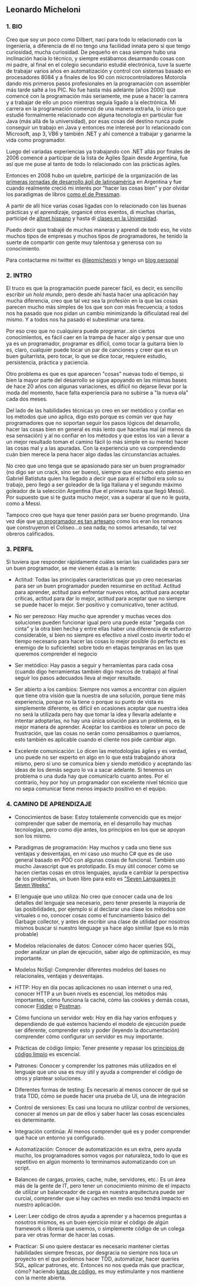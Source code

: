## Leonardo Micheloni

### 1. BIO

Creo que soy un poco como Dilbert, nací para todo lo relacionado con la ingeniería, a diferencia de él no tengo una facilidad innata pero sí que tengo curiosidad, mucha curiosidad.
De pequeño en casa siempre hubo una inclinación hacia lo técnico, y siempre estábamos desarmando cosas con mi padre, al final en el colegio secundario estudié electrónica, tuve la suerte de trabajar varios años en automatización y control con sistemas basado en procesadores 8084 y a finales de los 90 con microcontroladores Motorola dando mis primeros pasos profesionales en la programación con assembler más tarde salté a los PIC.
No fue hasta más adelante (años 2000) que comencé con la programación más seriamente, me puse a hacer la carrera y a trabajar de ello un poco mientras seguía ligado a la electrónica.
Mi carrera en la programación comenzó de una manera extraña, lo único que estudié formalmente relacionado con alguna tecnología en particular fue Java (más allá de la universidad), por esas cosas del destino nunca pude conseguir un trabajo en Java y entonces me interesé por lo relacionado con Microsoft, asp 3, VB6 y también .NET y ahí comencé a trabajar y ganarme la vida como programador.

Luego del variadas experiencias ya trabajando con .NET allás por finales de 2006 comencé a participar de la lista de Agiles Spain desde Argentina, fue así que me puse al tanto de todo lo relacionado con las prácticas ágiles.

Entonces en 2008 hubo un quiebre, participé de la organización de las [primeras jornadas de desarrollo ágil de latinoamérica](http://agiles2008.agiles.org/es/index.php) en Argentina y fue cuando realmente creció mi interés por "hacer las cosas bien" y por olvidar los paradigmas de libros [como el de Pressman](https://www.amazon.es/Ingenieria-Software-PRESSMAN-ROGER/dp/6071503140/ref=sr_1_1?ie=UTF8&qid=1511948913&sr=8-1&keywords=pressman).

A partir de allí hice varias cosas ligadas con lo relacionado con las buenas prácticas y el aprendizaje, organicé otros eventos, di muchas charlas, participé de [altnet hispano](http://www.altnethispano.org/) y hasta di [clases en la Universidad](http://leomicheloni.blogspot.com.es/2010/10/el-pajarraco-scrumero.html).

Puedo decir que trabajé de muchas maneras y aprendí de todo eso, he visto muchos tipos de empresas y muchos tipos de programadores, he tenido la suerte de compartir con gente muy talentosa y generosa con su conocimiento.

Para contactarme mi twitter es [@leomicheoni](https://twitter.com/leomicheloni) y tengo un [blog personal](http://www.leomicheloni.com)

### 2. INTRO

El truco es que la programación puede parecer fácil, es decir, es sencillo escribir un *hola mundo*, pero desde ahí hasta hacer una aplicación hay mucha diferencia, creo que tal vez sea la profesión en la que las cosas parecen mucho más simples de los que son con más frecuencia; a todos nos ha pasado que nos pidan un cambio minimizando la dificulatad real del mismo. Y a todos nos ha pasado el subestimar una tarea.

Por eso creo que no cualquiera puede programar...sin ciertos conocimientos, es fácil caer en la trampa de hacer algo y pensar que uno ya es un programador, programar es difícil, como tocar la guitarra bien lo es, claro, cualquier puede tocar un par de canciones y creer que es un buen guitarrista, pero tocar, lo que se dice tocar, requiere estudio, persistencia, práctica y paciencia.

Otro problema es que es que aparecen "cosas" nuevas todo el tiempo, si bien la mayor parte del desarrollo se sigue apoyando en las mismas bases de hace 20 años con algunas variaciones, es difícil no dejarse llevar por la moda del momento, hace falta experiencia para no subirse a "la nueva ola" cada dos meses.

Del lado de las habilidades técnicas yo creo en ser metódico y confiar en los métodos que uno aplica, digo esto porque es común ver que hay programadores que no soportan seguir los pasos lógicos del desarrollo, hacer las cosas bien en general es más lento que hacerlas mal (al menos da esa sensación) y al no confiar en los métodos y que estos los van a llevar a un mejor resultado toman el camino fácil (o más simple en su mente) hacer las cosas mal y a las apuradas. Con la experiencia uno va comprendiendo cuán bien merece la pena hacer algo dadas las circunstancias actuales.

No creo que uno tenga que se apasionado para ser un buen programador (no digo ser un crack, sino ser bueno), siempre que escucho esto pienso en Gabriel Batistuta quien ha llegado a decir que para él el fútbol era solo su trabajo, pero llegó a ser goleador de la liga Italiana y el segundo máximo goleador de la selección Argentina (fue el primero hasta que llegó Messi). 
Por supuesto que si te gusta mucho mejor, vas a superar al que no le gusta, como a Messi.

Tampoco creo que haya que tener pasión para ser bueno progrmando. Una vez dije que [un programador es tan artesano](https://twitter.com/leomicheloni/status/797063073752289280) como los eran los romanos que construyeron el Coliseo...o sea nada; no somos artesando, tal vez obreros calificados.

### 3. PERFIL

Si tuviera que responder rápidamente cuáles serían las cualidades para ser un buen programador, se me vienen éstas a la mente:

 - Actitud: Todas las principales características que yo creo necesarias para ser un buen programador pueden resumirse en *actitud*. Actitud para aprender, actitud para enfrentar nuevos retos, actitud para aceptar críticas, actitud para dar lo mejor, actitud para aceptar que no siempre se puede hacer lo mejor. Ser positivo y comunicativo, tener actitud.

 - No ser perezoso: Hay mucho que aprender y muchas veces dos soluciones pueden funcionar igual pero una puede estar "pegada con cinta" y la otra bien hecha y entre ellas haber una diferencia de esfuerzo considerable, si bien no siempre es efectivo a nivel costo invertir todo el tiempo necesario para hacer las cosas lo mejor posible (lo perfecto es enemigo de lo suficiente) sobre todo en etapas tempranas en las que queremos comprender el negocio

 - Ser metódico: Hay pasos a seguir y herramientas para cada cosa (cuando digo herramientas también digo marcos de trabajo) al final seguir los pasos adecuados lleva al mejor resultado.

 - Ser abierto a los cambios: Siempre nos vamos a encontrar con alguien que tiene otra visión que la nuestra de una solución, porque tiene más experiencia, porque no la tiene o porque su punto de vista es simplemente diferente, es difícil en ocasiones aceptar que nuestra idea no será la utilizada pero hay que tomar la idea y llevarla adelante e intentar adoptarlas, no hay una única solución para un problema, es la mejor manera de aprender.
Aceptar los cambios es tolerar un poco de frustración, que las cosas no serán como pensábamos o queríamos, esto también es aplicable cuando el cliente nos pide cambiar algo.

 - Excelente comunicación: Lo dicen las metodologías ágiles y es verdad, uno puede no ser experto en algo en lo que está trabajando ahora mismo, pero si uno se comunica bien y siendo metódico y aceptando las ideas de los demás seguro lo va a sacar adelante. Si tenemos un problema o una duda hay que comunicarlo cuanto antes. Por el contrario, hoy por hoy un programador con excelente nivel técnico que no sepa comunicar tiene menos impacto positivo en el equipo.

### 4. CAMINO DE APRENDIZAJE

 - Conocimientos de base: Estoy totalemente convencido que es mejor comprender que saber de memoria, en el desarrollo hay muchas tecnologías, pero como dije antes, los principios en los que se apoyan son los mismo.

 - Paradigmas de programación: Hay muchos y cada uno tiene sus ventajas y desventajas, en mi caso uso mucho C# que es de uso general basado en POO con algunas cosas de funcional. También uso mucho Javascript que es prototipado. Es muy útil conocer cómo se hacen ciertas cosas en otros lenguajes, ayuda e cambiar la perspectiva de los problemas, un buen libro para esto es ["Seven Languages in Seven Weeks"](https://www.amazon.es/Seven-Languages-Weeks-Programming-Programmers/dp/193435659X/)

 - El lenguaje que uno utiliza: No creo que conocer cada una de los detalles del lenguaje sea necesario, pero tener presente la mayoría de las posibilidades, por ejemplo si al declarar una clase los métodos son virtuales o no, conocer cosas como el funcinamiento básico del Garbage collector, y antes de escribir una clase de utilidad por nosotros mismos buscar si nuestro lenguage ya hace algo similiar (que es lo más probable)

 - Modelos relacionales de datos: Conocer cómo hacer queries SQL, poder analizar un plan de ejecución, saber algo de optimización, es muy importante.

 - Modelos NoSql: Comprender diferentes modelos del bases no relacionales, ventajas y desventajas.
 - HTTP: Hoy en día pocas aplicaciones no usan internet o una red, conocer HTTP a un buen nivels es escencial, los métodos más importantes, cómo funciona la caché, cómo las cookies y demás cosas, conocer [Fiddler](https://www.telerik.com/fiddler) o [Postman](https://www.getpostman.com/).

 - Cómo funciona un servidor web: Hoy en día hay varios enfoques y dependiendo de qué estemos haciendo el modelo de ejecución puede ser diferente, comprender esto y poder (leyendo la documentación) comprender cómo configurar un servidor es muy importante.

 - Prácticas de código límpio: Tener presente y repasar los [principios de código limpio](https://www.amazon.es/Clean-Code-Handbook-Software-Craftsmanship/dp/0132350882/) es escencial.

 - Patrones: Conocer y comprender los patrones más utilizados en el lenguaje que uno usa es muy útil y ayuda a comprender el código de otros y plantear soluciones.

 - Diferentes formas de testing: Es necesario al menos conocer de qué se trata TDD, cómo se puede hacer una prueba de UI, una de integración

 - Control de versiones: Es casi una locura no utilizar control de versiones, conocer al menos un par de ellos y saber hacer las cosas escenciales es determinante.

 - Integración continúa: Al menos comprender qué es y poder comprender qué hace un entorno ya configurado.

 - Automatización: Conocer de automatización es un extra, pero ayuda mucho, los programadores somos vagos por naturaleza, todo lo que es repetitivo en algún momento lo terminamos automatizando con un script.

 - Balanceo de cargas, proxies, cache, nube, servidores, etc.: Es un área más de la gente de IT, pero tener un conocimiento mínimo de el impacto de utilizar un balanceador de carga en nuestra arquitectura puede ser curcial, comprender que si hay caches en medio eso tendrá impacto en nuestro aplicación.

 - Leer: Leer código de otros ayuda a aprender y a hacernos preguntas a nosotros mismos, es un buen ejercicio mirar el código de algún framework o librería que usemos, o simplemente código de un colega para ver otras formar de hacer las cosas.

 - Practicar: Si uno quiere destacar es necesario mantener ciertas habilidades siempre frescas, por desgracia no siempre nos toca un proyecto en el que podemos hacer TDD, automatizar, hacer queries SQL, aplicar patrones, etc. Entonces no nos queda más que practicar, cómo? haciendo [katas de código](http://codekata.com/), es muy estimulante y nos mantiene con la mente abierta.

